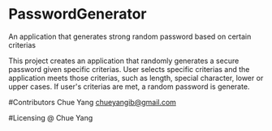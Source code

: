 # PasswordGenerator
An application that generates strong random password based on certain criterias

This project creates an application that randomly generates a secure password given specific criterias.  User selects specific criterias  and the application meets those criterias, such as length, special character, lower or upper cases. If user's criterias are met, a random password is generate.

#Contributors
Chue Yang chueyangib@gmail.com

#Licensing 
@ Chue Yang
